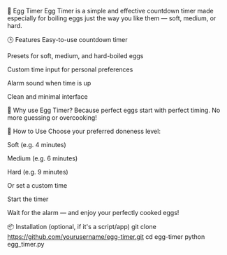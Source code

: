 🥚 Egg Timer
Egg Timer is a simple and effective countdown timer made especially for boiling eggs just the way you like them — soft, medium, or hard.

🕒 Features
Easy-to-use countdown timer

Presets for soft, medium, and hard-boiled eggs

Custom time input for personal preferences

Alarm sound when time is up

Clean and minimal interface

🍳 Why use Egg Timer?
Because perfect eggs start with perfect timing. No more guessing or overcooking!

🚀 How to Use
Choose your preferred doneness level:

Soft (e.g. 4 minutes)

Medium (e.g. 6 minutes)

Hard (e.g. 9 minutes)

Or set a custom time

Start the timer

Wait for the alarm — and enjoy your perfectly cooked eggs!

📦 Installation (optional, if it's a script/app)
git clone https://github.com/yourusername/egg-timer.git
cd egg-timer
python egg_timer.py
